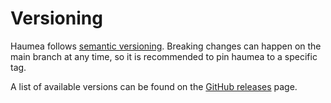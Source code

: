 # Versioning

Haumea follows [semantic versioning](https://semver.org).
Breaking changes can happen on the main branch at any time,
so it is recommended to pin haumea to a specific tag.

A list of available versions can be found on the
[GitHub releases](https://github.com/nix-community/haumea/releases) page.
